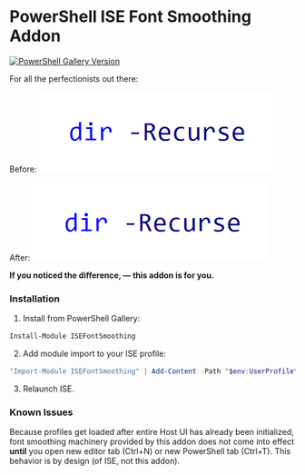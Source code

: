 ﻿# PowerShell ISE Font Smoothing Addon

[![PowerShell Gallery Version](https://img.shields.io/powershellgallery/v/ISEFontSmoothing?color=blue&style=for-the-badge)](https://www.powershellgallery.com/packages/ISEFontSmoothing/)

For all the perfectionists out there:

Before:
![before][]

After:
![after][]

**If you noticed the difference, — this addon is for you.**

[before]: assets/Before.png
[after]: assets/After.png

### Installation

1. Install from PowerShell Gallery:

```powershell
Install-Module ISEFontSmoothing
```

2. Add module import to your ISE profile:

```powershell
"Import-Module ISEFontSmoothing" | Add-Content -Path "$env:UserProfile\Documents\WindowsPowerShell\Microsoft.PowerShellISE_profile.ps1"
```

3. Relaunch ISE.

### Known Issues

Because profiles get loaded after entire Host UI has already been initialized, font smoothing machinery
provided by this addon does not come into effect **until** you open new editor tab (Ctrl+N) or new
PowerShell tab (Ctrl+T). This behavior is by design (of ISE, not this addon).
